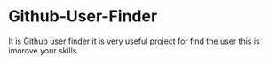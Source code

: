 # Github-User-Finder
It is Github user finder it is very useful project for find the user this is imorove your skills
